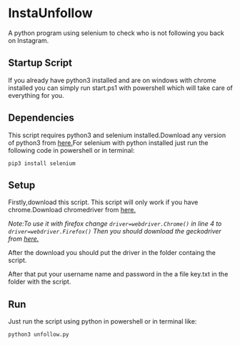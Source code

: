 # InstaUnfollow
A python program using selenium to check who is not following you back on Instagram.
## Startup Script
If you already have python3 installed and are on windows with chrome installed you can simply run start.ps1 with powershell which will take care of everything for you.

## Dependencies

This script requires python3 and selenium installed.Download any version of python3 from <a href="https://www.python.org/downloads/">here.</a>For selenium with python installed just run the following code in powershell or in terminal:

```
pip3 install selenium
```

## Setup

Firstly,download this script.
This script will only work if you have chrome.Download chromedriver from <a href="https://chromedriver.chromium.org/downloads">here.</a>

<i>Note:To use it with firefox change ```driver=webdriver.Chrome()``` in line 4 to  ```driver=webdriver.Firefox()``` Then you should download the geckodriver from <a href="https://github.com/mozilla/geckodriver/releases">here.</a>
 </i>
 
 After the download you should put the driver in the folder containg the script.


After that put your username name and password in the a file key.txt in the folder with the script.

## Run

Just run the script using python in powershell or in terminal like:

```
python3 unfollow.py
```
